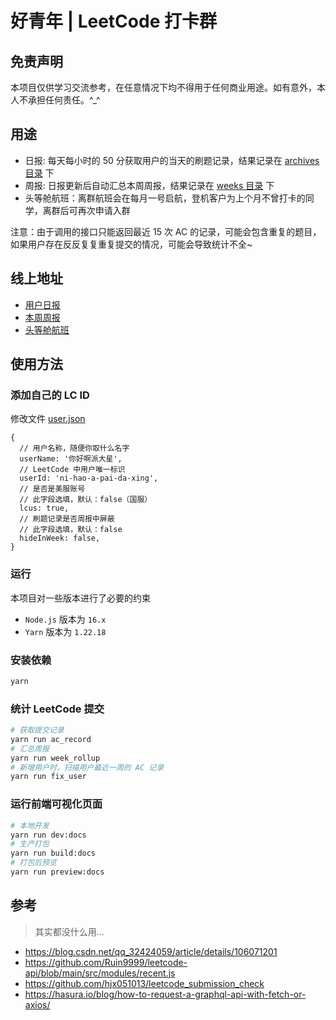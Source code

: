 # 好青年 | LeetCode 打卡群

## 免责声明

本项目仅供学习交流参考，在任意情况下均不得用于任何商业用途。如有意外，本人不承担任何责任。^\_^

## 用途

- 日报: 每天每小时的 50 分获取用户的当天的刷题记录，结果记录在 [archives 目录](./archives/) 下
- 周报: 日报更新后自动汇总本周周报，结果记录在 [weeks 目录](./weeks/) 下
- 头等舱航班：离群航班会在每月一号启航，登机客户为上个月不曾打卡的同学，离群后可再次申请入群

注意：由于调用的接口只能返回最近 15 次 AC 的记录，可能会包含重复的题目，如果用户存在反反复复重复提交的情况，可能会导致统计不全~

## 线上地址

- [用户日报](https://nice-people-frontend-community.github.io/nice-leetcode/docs/)
- [本周周报](https://nice-people-frontend-community.github.io/nice-leetcode/docs/week)
- [头等舱航班](https://nice-people-frontend-community.github.io/nice-leetcode/docs/first-class)

## 使用方法

### 添加自己的 LC ID

修改文件 [user.json](./dict/user.json)

```json5
{
  // 用户名称，随便你取什么名字
  userName: '你好啊派大星',
  // LeetCode 中用户唯一标识
  userId: 'ni-hao-a-pai-da-xing',
  // 是否是美服账号
  // 此字段选填，默认：false（国服）
  lcus: true,
  // 刷题记录是否周报中屏蔽
  // 此字段选填，默认：false
  hideInWeek: false,
}
```

### 运行

本项目对一些版本进行了必要的约束

- `Node.js` 版本为 `16.x`
- `Yarn` 版本为 `1.22.18`

### 安装依赖

```sh
yarn
```

### 统计 LeetCode 提交

```sh
# 获取提交记录
yarn run ac_record
# 汇总周报
yarn run week_rollup
# 新增用户时，扫描用户最近一周的 AC 记录
yarn run fix_user
```

### 运行前端可视化页面

```sh
# 本地开发
yarn run dev:docs
# 生产打包
yarn run build:docs
# 打包后预览
yarn run preview:docs
```

## 参考

> 其实都没什么用...

- https://blog.csdn.net/qq_32424059/article/details/106071201
- https://github.com/Ruin9999/leetcode-api/blob/main/src/modules/recent.js
- https://github.com/hjx051013/leetcode_submission_check
- https://hasura.io/blog/how-to-request-a-graphql-api-with-fetch-or-axios/
